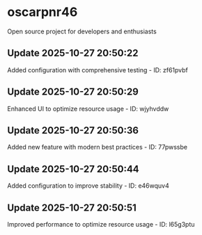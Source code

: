 # oscarpnr46
Open source project for developers and enthusiasts

## Update 2025-10-27 20:50:22
Added configuration with comprehensive testing - ID: zf61pvbf


## Update 2025-10-27 20:50:29
Enhanced UI to optimize resource usage - ID: wjyhvddw


## Update 2025-10-27 20:50:36
Added new feature with modern best practices - ID: 77pwssbe


## Update 2025-10-27 20:50:44
Added configuration to improve stability - ID: e46wquv4


## Update 2025-10-27 20:50:51
Improved performance to optimize resource usage - ID: l65g3ptu

